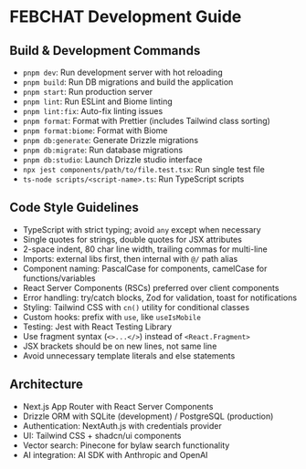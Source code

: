# FEBCHAT Development Guide

## Build & Development Commands

- `pnpm dev`: Run development server with hot reloading
- `pnpm build`: Run DB migrations and build the application
- `pnpm start`: Run production server
- `pnpm lint`: Run ESLint and Biome linting
- `pnpm lint:fix`: Auto-fix linting issues
- `pnpm format`: Format with Prettier (includes Tailwind class sorting)
- `pnpm format:biome`: Format with Biome
- `pnpm db:generate`: Generate Drizzle migrations
- `pnpm db:migrate`: Run database migrations
- `pnpm db:studio`: Launch Drizzle studio interface
- `npx jest components/path/to/file.test.tsx`: Run single test file
- `ts-node scripts/<script-name>.ts`: Run TypeScript scripts

## Code Style Guidelines

- TypeScript with strict typing; avoid `any` except when necessary
- Single quotes for strings, double quotes for JSX attributes
- 2-space indent, 80 char line width, trailing commas for multi-line
- Imports: external libs first, then internal with `@/` path alias
- Component naming: PascalCase for components, camelCase for functions/variables
- React Server Components (RSCs) preferred over client components
- Error handling: try/catch blocks, Zod for validation, toast for notifications
- Styling: Tailwind CSS with `cn()` utility for conditional classes
- Custom hooks: prefix with `use`, like `useIsMobile`
- Testing: Jest with React Testing Library
- Use fragment syntax (`<>...</>`) instead of `<React.Fragment>`
- JSX brackets should be on new lines, not same line
- Avoid unnecessary template literals and else statements

## Architecture

- Next.js App Router with React Server Components
- Drizzle ORM with SQLite (development) / PostgreSQL (production)
- Authentication: NextAuth.js with credentials provider
- UI: Tailwind CSS + shadcn/ui components
- Vector search: Pinecone for bylaw search functionality
- AI integration: AI SDK with Anthropic and OpenAI
